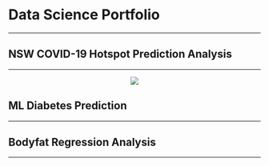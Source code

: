 # Data Science Portfolio
---

## NSW COVID-19 Hotspot Prediction Analysis
---
<center><img src="images/covid-heatmap.pmg"/></center>

## ML Diabetes Prediction
---

## Bodyfat Regression Analysis
---


